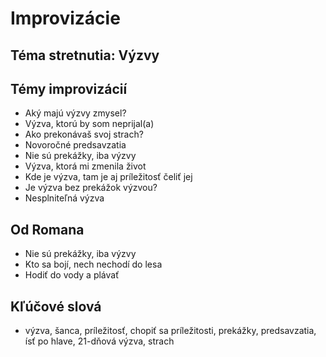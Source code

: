 # Improvizácie

## Téma stretnutia: Výzvy

## Témy improvizácií
- Aký majú výzvy zmysel?
- Výzva, ktorú by som neprijal(a)
- Ako prekonávaš svoj strach?
- Novoročné predsavzatia
- Nie sú prekážky, iba výzvy
- Výzva, ktorá mi zmenila život
- Kde je výzva, tam je aj príležitosť čeliť jej
- Je výzva bez prekážok výzvou?
- Nesplniteľná výzva

## Od Romana
- Nie sú prekážky, iba výzvy
- Kto sa bojí, nech nechodí do lesa
- Hodiť do vody a plávať

## Kľúčové slová
- výzva, šanca, príležitosť, chopiť sa príležitosti, prekážky, predsavzatia, ísť po hlave, 21-dňová výzva, strach